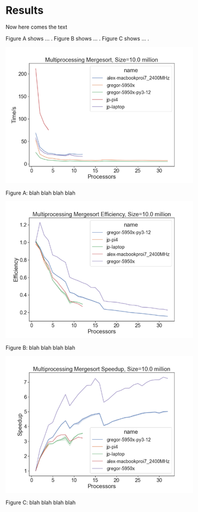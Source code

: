 # Results

Now here comes the text

Figure A shows ... .
Figure B shows ... .
Figure C shows ... .

![name](images/by-size-10000000-multiprocessing_mergesort-alex-gregor-5950x-py3-12-gregor-pi4-jp-laptop-jp.png)

Figure A: blah blah blah blah

![name](images/by-size-10000000-multiprocessing_mergesort%20efficiency-gregor-5950x-py3-12-jp-pi4-jp-laptop-alex-macbookproi7_2400MHz-gregor-5950x.png)

Figure B: blah blah blah blah

![name](images/by-size-10000000-multiprocessing_mergesort%20speedup-gregor-5950x-py3-12-jp-pi4-jp-laptop-alex-macbookproi7_2400MHz-gregor-5950x.png)

Figure C: blah blah blah blah
